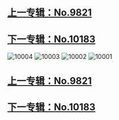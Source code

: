 ## [上一专辑：No.9821](安然Anran/No.9821.md)
## [下一专辑：No.10183](安然Anran/No.10183.md)
![10004](https://github.com/user-attachments/assets/c96eb8cf-8ef4-4a1d-800f-f5fde4873acd)
![10003](https://github.com/user-attachments/assets/14d0a927-0500-4c0c-bdc8-760da0e5935a)
![10002](https://github.com/user-attachments/assets/6f675f21-816b-4d4b-baba-6ac11695084f)
![10001](https://github.com/user-attachments/assets/a296160d-4815-4270-88fa-25ef14b2c65f)
## [上一专辑：No.9821](安然Anran/No.9821.md)
## [下一专辑：No.10183](安然Anran/No.10183.md)
